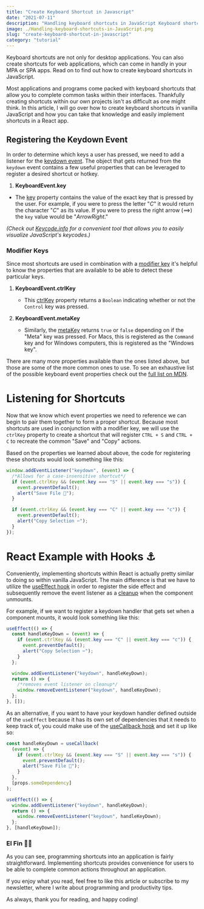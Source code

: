 ```yaml
---
title: "Create Keyboard Shortcut in Javascript"
date: "2021-07-11"
description: "Handling keyboard shortcuts in JavaScript Keyboard shortcuts are not only for desktop applications. You can also create shortcuts for web applications,"
image: ./Handling-keyboard-shortcuts-in-JavaScript.png
slug: "create-keyboard-shortcut-in-javascript"
category: "tutorial"
---
```


Keyboard shortcuts are not only for desktop applications. You can also create shortcuts for web applications, which can come in handly in your MPA or SPA apps. Read on to find out how to create keyboard shortcuts in JavaScript.

Most applications and programs come packed with keyboard shortcuts that allow you to complete common tasks within their interfaces. Thankfully creating shortcuts within our own projects isn't as difficult as one might think. In this article, I will go over how to create keyboard shortcuts in vanilla JavaScript and how you can take that knowledge and easily implement shortcuts in a React app.

## Registering the Keydown Event

In order to determine which keys a user has pressed, we need to add a listener for the [keydown event](https://developer.mozilla.org/en-US/docs/Web/API/Document/keydown_event). The object that gets returned from the `keydown` event contains a few useful properties that can be leveraged to register a desired shortcut or hotkey.

1.  **KeyboardEvent.key**

- The [key](https://developer.mozilla.org/en-US/docs/Web/API/KeyboardEvent/key) property contains the value of the exact key that is pressed by the user. For example, if you were to press the letter "_C_" it would return the character "_C_" as its value. If you were to press the right arrow (==>) the `key` value would be "_ArrowRight_."

_(Check out [Keycode.info](https://keycode.info/) for a convenient tool that allows you to easily visualize JavaScript's keycodes.)_

### Modifier Keys

Since most shortcuts are used in combination with a [modifier key](https://en.wikipedia.org/wiki/Modifier_key) it's helpful to know the properties that are available to be able to detect these particular keys.

1.  **KeyboardEvent.ctrlKey**

    - This [ctrlKey](https://developer.mozilla.org/en-US/docs/Web/API/KeyboardEvent/ctrlKey) property returns a `Boolean` indicating whether or not the `Control` key was pressed.

2.  **KeyboardEvent.metaKey**

    - Similarly, the [metaKey](https://developer.mozilla.org/en-US/docs/Web/API/KeyboardEvent/metaKey) returns `true` or `false` depending on if the "Meta" key was pressed. For Macs, this is registered as the `Command` key and for Windows computers, this is registered as the "Windows key".

There are many more properties available than the ones listed above, but those are some of the more common ones to use. To see an exhaustive list of the possible keyboard event properties check out the [full list on MDN](https://developer.mozilla.org/en-US/docs/Web/API/KeyboardEvent#properties).

# Listening for Shortcuts

Now that we know which event properties we need to reference we can begin to pair them together to form a proper shortcut. Because most shortcuts are used in conjunction with a modifier key, we will use the `ctrlKey` property to create a shortcut that will register `CTRL + S` and `CTRL + C` to recreate the common "Save" and "Copy" actions.

Based on the properties we learned about above, the code for registering these shortcuts would look something like this:

```javascript
window.addEventListener("keydown", (event) => {
  /*Allows for a case-insensitive shortcut*/
  if (event.ctrlKey && (event.key === "S" || event.key === "s")) {
    event.preventDefault();
    alert("Save File 💾");
  }

  if (event.ctrlKey && (event.key === "C" || event.key === "c")) {
    event.preventDefault();
    alert("Copy Selection ✂️");
  }
});
```

# React Example with Hooks ⚓

Conveniently, implementing shortcuts within React is actually pretty similar to doing so within vanilla JavaScript. The main difference is that we have to utilize the [useEffect hook](https://reactjs.org/docs/hooks-reference.html#useeffect) in order to register the side effect and subsequently remove the event listener as a [cleanup](https://reactjs.org/docs/hooks-effect.html#effects-with-cleanup) when the component unmounts.

For example, if we want to register a keydown handler that gets set when a component mounts, it would look something like this:

```javascript
useEffect(() => {
  const handleKeyDown = (event) => {
    if (event.ctrlKey && (event.key === "C" || event.key === "c")) {
      event.preventDefault();
      alert("Copy Selection ✂️");
    }
  };

  window.addEventListener("keydown", handleKeyDown);
  return () => {
    /*removes event listener on cleanup*/
    window.removeEventListener("keydown", handleKeyDown);
  };
}, []);
```

As an alternative, if you want to have your keydown handler defined outside of the `useEffect` because it has its own set of dependencies that it needs to keep track of, you could make use of the [useCallback hook](https://reactjs.org/docs/hooks-reference.html#usecallback) and set it up like so:

```javascript
const handleKeyDown = useCallback(
  (event) => {
    if (event.ctrlKey && (event.key === "S" || event.key === "s")) {
      event.preventDefault();
      alert("Save File 💾");
    }
  },
  [props.someDependency]
);

useEffect(() => {
  window.addEventListener("keydown", handleKeyDown);
  return () => {
    window.removeEventListener("keydown", handleKeyDown);
  };
}, [handleKeyDown]);
```

### El Fin 👋🏽

As you can see, programming shortcuts into an application is fairly straightforward. Implementing shortcuts provides convenience for users to be able to complete common actions throughout an application.

If you enjoy what you read, feel free to like this article or subscribe to my newsletter, where I write about programming and productivity tips.

As always, thank you for reading, and happy coding!

```

```
